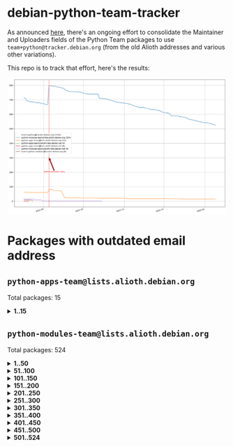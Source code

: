# debian-python-team-tracker



As announced [here](https://lists.debian.org/debian-python/2021/08/msg00006.html), there's an ongoing effort to consolidate the Maintainer and Uploaders fields of the Python Team packages to use `team+python@tracker.debian.org` (from the old Alioth addresses and various other variations).



This repo is to track that effort, here's the results:



![Python team emails](images/python_team_emails.svg)


# Packages with outdated email address

## `python-apps-team@lists.alioth.debian.org`
Total packages: 15
<details>
<summary><b>1..15</b></summary>


| # | Package | Version |
| --- | --- | --- |
| 1 | [ctop](https://tracker.debian.org/ctop) | 1.0.0-2.1 |
| 2 | [db2twitter](https://tracker.debian.org/db2twitter) | 0.6-1.1 |
| 3 | [dodgy](https://tracker.debian.org/dodgy) | 0.1.9-3 |
| 4 | [etm](https://tracker.debian.org/etm) | 3.2.30-1.1 |
| 5 | [firmware-microbit-micropython](https://tracker.debian.org/firmware-microbit-micropython) | 1.0.1-2 |
| 6 | [freealchemist](https://tracker.debian.org/freealchemist) | 0.5-1.1 |
| 7 | [kanboard-cli](https://tracker.debian.org/kanboard-cli) | 0.0.2-1.1 |
| 8 | [lightyears](https://tracker.debian.org/lightyears) | 1.4-2 |
| 9 | [pipenv](https://tracker.debian.org/pipenv) | 11.9.0-1.1 |
| 10 | [prospector](https://tracker.debian.org/prospector) | 1.1.7-2 |
| 11 | [pybik](https://tracker.debian.org/pybik) | 3.0-3.1 |
| 12 | [retweet](https://tracker.debian.org/retweet) | 0.10-1.1 |
| 13 | [sen](https://tracker.debian.org/sen) | 0.6.1-0.1 |
| 14 | [sinntp](https://tracker.debian.org/sinntp) | 1.6-1.2 |
| 15 | [smem](https://tracker.debian.org/smem) | 1.5-1.1 |
</details>

## `python-modules-team@lists.alioth.debian.org`
Total packages: 524
<details>
<summary><b>1..50</b></summary>


| # | Package | Version |
| --- | --- | --- |
| 1 | [anorack](https://tracker.debian.org/anorack) | 0.2.7-1 |
| 2 | [anosql](https://tracker.debian.org/anosql) | 1.0.1-1 |
| 3 | [appdirs](https://tracker.debian.org/appdirs) | 1.4.4-1 |
| 4 | [asn1crypto](https://tracker.debian.org/asn1crypto) | 1.4.0-1 |
| 5 | [astral](https://tracker.debian.org/astral) | 1.6.1-2 |
| 6 | [authres](https://tracker.debian.org/authres) | 1.2.0-2 |
| 7 | [automat](https://tracker.debian.org/automat) | 20.2.0-1 |
| 8 | [azure-cosmos-table-python](https://tracker.debian.org/azure-cosmos-table-python) | 1.0.5+git20191025-5 |
| 9 | [bdist-nsi](https://tracker.debian.org/bdist-nsi) | 0.1.5-2 |
| 10 | [bernhard](https://tracker.debian.org/bernhard) | 0.2.6-2 |
| 11 | [betamax](https://tracker.debian.org/betamax) | 0.8.1-2 |
| 12 | [bibtexparser](https://tracker.debian.org/bibtexparser) | 1.1.0+ds-3 |
| 13 | [binaryornot](https://tracker.debian.org/binaryornot) | 0.4.4+dfsg-4 |
| 14 | [bitstruct](https://tracker.debian.org/bitstruct) | 8.9.0-1 |
| 15 | [case](https://tracker.debian.org/case) | 1.5.3+dfsg-3 |
| 16 | [cerealizer](https://tracker.debian.org/cerealizer) | 0.8.1-3 |
| 17 | [chardet](https://tracker.debian.org/chardet) | 4.0.0-1 |
| 18 | [chargebee-python](https://tracker.debian.org/chargebee-python) | 1.6.6-1 |
| 19 | [codicefiscale](https://tracker.debian.org/codicefiscale) | 0.9+ds0-2 |
| 20 | [colorclass](https://tracker.debian.org/colorclass) | 2.2.0-2.2 |
| 21 | [colorspacious](https://tracker.debian.org/colorspacious) | 1.1.2-2 |
| 22 | [commonmark](https://tracker.debian.org/commonmark) | 0.9.1-3 |
| 23 | [constantly](https://tracker.debian.org/constantly) | 15.1.0-2 |
| 24 | [contextlib2](https://tracker.debian.org/contextlib2) | 0.6.0.post1-1 |
| 25 | [cookiecutter](https://tracker.debian.org/cookiecutter) | 1.7.3-1 |
| 26 | [coreapi](https://tracker.debian.org/coreapi) | 2.3.3-4 |
| 27 | [coreschema](https://tracker.debian.org/coreschema) | 0.0.4-3 |
| 28 | [cov-core](https://tracker.debian.org/cov-core) | 1.15.0-3 |
| 29 | [cppy](https://tracker.debian.org/cppy) | 1.1.0-2 |
| 30 | [cram](https://tracker.debian.org/cram) | 0.7-4 |
| 31 | [cssutils](https://tracker.debian.org/cssutils) | 1.0.2-3 |
| 32 | [d2to1](https://tracker.debian.org/d2to1) | 0.2.12-2 |
| 33 | [deap](https://tracker.debian.org/deap) | 1.3.1-2 |
| 34 | [debiancontributors](https://tracker.debian.org/debiancontributors) | 0.7.8-2 |
| 35 | [devpi-common](https://tracker.debian.org/devpi-common) | 3.2.2-1.1 |
| 36 | [django-ajax-selects](https://tracker.debian.org/django-ajax-selects) | 1.7.0-3 |
| 37 | [django-bitfield](https://tracker.debian.org/django-bitfield) | 1.9.6-2 |
| 38 | [django-dirtyfields](https://tracker.debian.org/django-dirtyfields) | 1.3.1-2 |
| 39 | [django-downloadview](https://tracker.debian.org/django-downloadview) | 2.1.1-1 |
| 40 | [django-environ](https://tracker.debian.org/django-environ) | 0.4.4-2 |
| 41 | [django-filter](https://tracker.debian.org/django-filter) | 2.4.0-1 |
| 42 | [django-hvad](https://tracker.debian.org/django-hvad) | 1.8.0-1.1 |
| 43 | [django-js-reverse](https://tracker.debian.org/django-js-reverse) | 0.7.3-1.1 |
| 44 | [django-macaddress](https://tracker.debian.org/django-macaddress) | 1.5.0-2 |
| 45 | [django-memoize](https://tracker.debian.org/django-memoize) | 2.2.0+dfsg-1 |
| 46 | [django-nose](https://tracker.debian.org/django-nose) | 1.4.6-2.1 |
| 47 | [django-notification](https://tracker.debian.org/django-notification) | 1.2.0-3 |
| 48 | [django-pagination](https://tracker.debian.org/django-pagination) | 1.0.7-4 |
| 49 | [django-paintstore](https://tracker.debian.org/django-paintstore) | 0.2-4 |
| 50 | [django-picklefield](https://tracker.debian.org/django-picklefield) | 3.0.1-1 |
</details>
<details>
<summary><b>51..100</b></summary>

| # | Package | Version |
| --- | --- | --- |
| 51 | [django-pipeline](https://tracker.debian.org/django-pipeline) | 1.6.14-3 |
| 52 | [django-q](https://tracker.debian.org/django-q) | 1.2.1-1 |
| 53 | [django-recurrence](https://tracker.debian.org/django-recurrence) | 1.10.3-1 |
| 54 | [django-simple-redis-admin](https://tracker.debian.org/django-simple-redis-admin) | 1.4.0-2 |
| 55 | [django-stronghold](https://tracker.debian.org/django-stronghold) | 0.3.0+debian-2 |
| 56 | [django-webpack-loader](https://tracker.debian.org/django-webpack-loader) | 0.6.0-2 |
| 57 | [django-wkhtmltopdf](https://tracker.debian.org/django-wkhtmltopdf) | 3.3.0-1 |
| 58 | [django-xmlrpc](https://tracker.debian.org/django-xmlrpc) | 0.1.8-2 |
| 59 | [djangorestframework-api-key](https://tracker.debian.org/djangorestframework-api-key) | 2.0.0-2 |
| 60 | [dkimpy](https://tracker.debian.org/dkimpy) | 1.0.5-1 |
| 61 | [dnsdiag](https://tracker.debian.org/dnsdiag) | 1.7.0-1.1 |
| 62 | [dockerpty](https://tracker.debian.org/dockerpty) | 0.4.1-2 |
| 63 | [dominate](https://tracker.debian.org/dominate) | 2.3.1-2 |
| 64 | [drf-generators](https://tracker.debian.org/drf-generators) | 0.5.0-1 |
| 65 | [elasticsearch-curator](https://tracker.debian.org/elasticsearch-curator) | 5.8.1-1 |
| 66 | [enum34](https://tracker.debian.org/enum34) | 1.1.6-4 |
| 67 | [enzyme](https://tracker.debian.org/enzyme) | 0.4.1-2 |
| 68 | [exam](https://tracker.debian.org/exam) | 0.10.5-3 |
| 69 | [factory-boy](https://tracker.debian.org/factory-boy) | 2.11.1-3 |
| 70 | [faker](https://tracker.debian.org/faker) | 0.9.3-0.1 |
| 71 | [fakesleep](https://tracker.debian.org/fakesleep) | 0.1-2 |
| 72 | [fastchunking](https://tracker.debian.org/fastchunking) | 0.0.3-2 |
| 73 | [feedgenerator](https://tracker.debian.org/feedgenerator) | 1.9-2 |
| 74 | [flake8-polyfill](https://tracker.debian.org/flake8-polyfill) | 1.0.2-2 |
| 75 | [flask-api](https://tracker.debian.org/flask-api) | 1.1+dfsg-1.1 |
| 76 | [flask-babelex](https://tracker.debian.org/flask-babelex) | 0.9.4-1 |
| 77 | [flask-bcrypt](https://tracker.debian.org/flask-bcrypt) | 0.7.1-2 |
| 78 | [flask-compress](https://tracker.debian.org/flask-compress) | 1.4.0-3 |
| 79 | [flask-gravatar](https://tracker.debian.org/flask-gravatar) | 0.4.2-2 |
| 80 | [flask-htmlmin](https://tracker.debian.org/flask-htmlmin) | 1.3.2-2 |
| 81 | [flask-ldapconn](https://tracker.debian.org/flask-ldapconn) | 0.7.2-1.1 |
| 82 | [flask-limiter](https://tracker.debian.org/flask-limiter) | 1.0.1-2 |
| 83 | [flask-login](https://tracker.debian.org/flask-login) | 0.5.0-1 |
| 84 | [flask-mail](https://tracker.debian.org/flask-mail) | 0.9.1+dfsg1-1.1 |
| 85 | [flask-mongoengine](https://tracker.debian.org/flask-mongoengine) | 0.9.3-4 |
| 86 | [flask-multistatic](https://tracker.debian.org/flask-multistatic) | 1.0-2 |
| 87 | [flask-script](https://tracker.debian.org/flask-script) | 2.0.6-2 |
| 88 | [flask-silk](https://tracker.debian.org/flask-silk) | 0.2-18 |
| 89 | [flask-wtf](https://tracker.debian.org/flask-wtf) | 0.14.3-1 |
| 90 | [flufl.bounce](https://tracker.debian.org/flufl.bounce) | 3.0.1-1 |
| 91 | [flufl.enum](https://tracker.debian.org/flufl.enum) | 4.1.1-3 |
| 92 | [flufl.i18n](https://tracker.debian.org/flufl.i18n) | 3.0.1-1 |
| 93 | [flufl.lock](https://tracker.debian.org/flufl.lock) | 5.0.1-1 |
| 94 | [flufl.password](https://tracker.debian.org/flufl.password) | 1.3-3 |
| 95 | [flufl.testing](https://tracker.debian.org/flufl.testing) | 0.7-2 |
| 96 | [gerritlib](https://tracker.debian.org/gerritlib) | 0.8.0-2 |
| 97 | [gmplot](https://tracker.debian.org/gmplot) | 1.2.0-2 |
| 98 | [gtextfsm](https://tracker.debian.org/gtextfsm) | 1.1.0-2 |
| 99 | [gtts](https://tracker.debian.org/gtts) | 2.0.3-1 |
| 100 | [gtts-token](https://tracker.debian.org/gtts-token) | 1.1.3-1 |
</details>
<details>
<summary><b>101..150</b></summary>

| # | Package | Version |
| --- | --- | --- |
| 101 | [guzzle-sphinx-theme](https://tracker.debian.org/guzzle-sphinx-theme) | 0.7.11-5 |
| 102 | [hachoir](https://tracker.debian.org/hachoir) | 3.1.0+dfsg-3 |
| 103 | [haproxy-log-analysis](https://tracker.debian.org/haproxy-log-analysis) | 2.0~b0-2 |
| 104 | [heapdict](https://tracker.debian.org/heapdict) | 1.0.1-1 |
| 105 | [hiro](https://tracker.debian.org/hiro) | 0.5-2 |
| 106 | [hypothesis-auto](https://tracker.debian.org/hypothesis-auto) | 1.1.4-2 |
| 107 | [importmagic](https://tracker.debian.org/importmagic) | 0.1.7-2 |
| 108 | [inflection](https://tracker.debian.org/inflection) | 0.3.1-2 |
| 109 | [jpylyzer](https://tracker.debian.org/jpylyzer) | 2.0.0-3 |
| 110 | [json-tricks](https://tracker.debian.org/json-tricks) | 3.11.0-2 |
| 111 | [jsonhyperschema-codec](https://tracker.debian.org/jsonhyperschema-codec) | 1.0.3-2 |
| 112 | [junos-eznc](https://tracker.debian.org/junos-eznc) | 2.1.7-3 |
| 113 | [jupyter-sphinx-theme](https://tracker.debian.org/jupyter-sphinx-theme) | 0.0.6+ds1-10 |
| 114 | [kitchen](https://tracker.debian.org/kitchen) | 1.2.6-2 |
| 115 | [kivy](https://tracker.debian.org/kivy) | 1.11.0-2 |
| 116 | [lazr.delegates](https://tracker.debian.org/lazr.delegates) | 2.0.3-2 |
| 117 | [lazr.smtptest](https://tracker.debian.org/lazr.smtptest) | 2.0.3-2 |
| 118 | [lexicon](https://tracker.debian.org/lexicon) | 3.3.17-1 |
| 119 | [libthumbor](https://tracker.debian.org/libthumbor) | 1.3.3-2 |
| 120 | [logilab-constraint](https://tracker.debian.org/logilab-constraint) | 0.6.0-2 |
| 121 | [mako](https://tracker.debian.org/mako) | 1.1.3+ds1-2 |
| 122 | [manuel](https://tracker.debian.org/manuel) | 1.10.1-2 |
| 123 | [mercurial-extension-utils](https://tracker.debian.org/mercurial-extension-utils) | 1.5.1-3 |
| 124 | [mercurial-keyring](https://tracker.debian.org/mercurial-keyring) | 1.3.1-3 |
| 125 | [milksnake](https://tracker.debian.org/milksnake) | 0.1.5-1 |
| 126 | [mimerender](https://tracker.debian.org/mimerender) | 0.6.0-2 |
| 127 | [mmllib](https://tracker.debian.org/mmllib) | 0.3.0.post1-2 |
| 128 | [mockldap](https://tracker.debian.org/mockldap) | 0.3.0-4 |
| 129 | [modernize](https://tracker.debian.org/modernize) | 0.7-2 |
| 130 | [moksha.common](https://tracker.debian.org/moksha.common) | 1.2.5-4 |
| 131 | [mrtparse](https://tracker.debian.org/mrtparse) | 1.6-2 |
| 132 | [musicbrainzngs](https://tracker.debian.org/musicbrainzngs) | 0.7.1-2 |
| 133 | [mutagen](https://tracker.debian.org/mutagen) | 1.45.1-2 |
| 134 | [mwic](https://tracker.debian.org/mwic) | 0.7.8-1 |
| 135 | [mysql-connector-python](https://tracker.debian.org/mysql-connector-python) | 8.0.15-2 |
| 136 | [nb2plots](https://tracker.debian.org/nb2plots) | 0.6-2 |
| 137 | [netmiko](https://tracker.debian.org/netmiko) | 2.4.2-1 |
| 138 | [networkx](https://tracker.debian.org/networkx) | 2.5+ds-2 |
| 139 | [nose2](https://tracker.debian.org/nose2) | 0.9.2-1 |
| 140 | [nose2-cov](https://tracker.debian.org/nose2-cov) | 1.0a4-3 |
| 141 | [ntplib](https://tracker.debian.org/ntplib) | 0.3.3-2 |
| 142 | [numpy-stl](https://tracker.debian.org/numpy-stl) | 2.9.0-1 |
| 143 | [numpydoc](https://tracker.debian.org/numpydoc) | 1.1.0-3 |
| 144 | [obsub](https://tracker.debian.org/obsub) | 0.2-4 |
| 145 | [okasha](https://tracker.debian.org/okasha) | 0.2.4-4 |
| 146 | [overpass](https://tracker.debian.org/overpass) | 0.7-1 |
| 147 | [pastescript](https://tracker.debian.org/pastescript) | 2.0.2-4 |
| 148 | [pep8](https://tracker.debian.org/pep8) | 1.7.1-9 |
| 149 | [pep8-naming](https://tracker.debian.org/pep8-naming) | 0.10.0-1 |
| 150 | [pg8000](https://tracker.debian.org/pg8000) | 1.10.6-2 |
</details>
<details>
<summary><b>151..200</b></summary>

| # | Package | Version |
| --- | --- | --- |
| 151 | [pidcat](https://tracker.debian.org/pidcat) | 2.1.0-4 |
| 152 | [pilkit](https://tracker.debian.org/pilkit) | 2.0-3 |
| 153 | [plastex](https://tracker.debian.org/plastex) | 2.1-2 |
| 154 | [portio](https://tracker.debian.org/portio) | 0.5-4 |
| 155 | [power](https://tracker.debian.org/power) | 1.4+dfsg-4 |
| 156 | [pprintpp](https://tracker.debian.org/pprintpp) | 0.4.0-2 |
| 157 | [preggy](https://tracker.debian.org/preggy) | 1.4.4-1 |
| 158 | [ptable](https://tracker.debian.org/ptable) | 0.9.2-2 |
| 159 | [py-radix](https://tracker.debian.org/py-radix) | 0.10.0-3 |
| 160 | [py3dns](https://tracker.debian.org/py3dns) | 3.2.1-1 |
| 161 | [pyasn1](https://tracker.debian.org/pyasn1) | 0.4.8-1 |
| 162 | [pybindgen](https://tracker.debian.org/pybindgen) | 0.20.0+dfsg1-2 |
| 163 | [pycallgraph](https://tracker.debian.org/pycallgraph) | 1.1.3-1.2 |
| 164 | [pyclamd](https://tracker.debian.org/pyclamd) | 0.4.0-2 |
| 165 | [pycodestyle](https://tracker.debian.org/pycodestyle) | 2.6.0-1 |
| 166 | [pycxx](https://tracker.debian.org/pycxx) | 7.1.4-0.2 |
| 167 | [pydbus](https://tracker.debian.org/pydbus) | 0.6.0-4 |
| 168 | [pydenticon](https://tracker.debian.org/pydenticon) | 0.3.1-2 |
| 169 | [pydispatcher](https://tracker.debian.org/pydispatcher) | 2.0.5-2 |
| 170 | [pydle](https://tracker.debian.org/pydle) | 0.9.4-2 |
| 171 | [pyeapi](https://tracker.debian.org/pyeapi) | 0.8.1-2 |
| 172 | [pyee](https://tracker.debian.org/pyee) | 7.0.2-1 |
| 173 | [pyenchant](https://tracker.debian.org/pyenchant) | 3.2.0-1 |
| 174 | [pyfg](https://tracker.debian.org/pyfg) | 0.50-2 |
| 175 | [pyfiglet](https://tracker.debian.org/pyfiglet) | 0.8.0+dfsg-1 |
| 176 | [pyfribidi](https://tracker.debian.org/pyfribidi) | 0.12.0+repack-7 |
| 177 | [pygeoif](https://tracker.debian.org/pygeoif) | 0.7-2 |
| 178 | [pygtail](https://tracker.debian.org/pygtail) | 0.6.1-2 |
| 179 | [pygtkspellcheck](https://tracker.debian.org/pygtkspellcheck) | 4.0.5-2 |
| 180 | [pyinotify](https://tracker.debian.org/pyinotify) | 0.9.6-1.3 |
| 181 | [pyiosxr](https://tracker.debian.org/pyiosxr) | 0.52-1.1 |
| 182 | [pyjavaproperties](https://tracker.debian.org/pyjavaproperties) | 0.7-2 |
| 183 | [pyjokes](https://tracker.debian.org/pyjokes) | 0.5.0-3 |
| 184 | [pykcs11](https://tracker.debian.org/pykcs11) | 1.5.10-1 |
| 185 | [pylama](https://tracker.debian.org/pylama) | 7.4.3-3 |
| 186 | [pylibmc](https://tracker.debian.org/pylibmc) | 1.5.2-3 |
| 187 | [pylint-celery](https://tracker.debian.org/pylint-celery) | 0.3-5 |
| 188 | [pylint-common](https://tracker.debian.org/pylint-common) | 0.2.5-4 |
| 189 | [pylint-django](https://tracker.debian.org/pylint-django) | 2.0.13-1 |
| 190 | [pylint-flask](https://tracker.debian.org/pylint-flask) | 0.5-4 |
| 191 | [pylint-plugin-utils](https://tracker.debian.org/pylint-plugin-utils) | 0.6-1 |
| 192 | [pymacs](https://tracker.debian.org/pymacs) | 0.25-3 |
| 193 | [pymodbus](https://tracker.debian.org/pymodbus) | 2.1.0+dfsg-2 |
| 194 | [pynag](https://tracker.debian.org/pynag) | 1.1.2+dfsg-2 |
| 195 | [pynliner](https://tracker.debian.org/pynliner) | 0.8.0-2 |
| 196 | [pyopengl](https://tracker.debian.org/pyopengl) | 3.1.5+dfsg-1 |
| 197 | [pyparsing](https://tracker.debian.org/pyparsing) | 2.4.7-1 |
| 198 | [pyprind](https://tracker.debian.org/pyprind) | 2.11.2-2 |
| 199 | [pyquery](https://tracker.debian.org/pyquery) | 1.2.9-4 |
| 200 | [pyrad](https://tracker.debian.org/pyrad) | 2.1-2 |
</details>
<details>
<summary><b>201..250</b></summary>

| # | Package | Version |
| --- | --- | --- |
| 201 | [pyrsistent](https://tracker.debian.org/pyrsistent) | 0.15.5-1 |
| 202 | [pysimplesoap](https://tracker.debian.org/pysimplesoap) | 1.16.2-3 |
| 203 | [pysmi](https://tracker.debian.org/pysmi) | 0.3.2-2 |
| 204 | [pysodium](https://tracker.debian.org/pysodium) | 0.7.0-2 |
| 205 | [pyspf](https://tracker.debian.org/pyspf) | 2.0.14-2 |
| 206 | [pysrt](https://tracker.debian.org/pysrt) | 1.0.1-2 |
| 207 | [pyssim](https://tracker.debian.org/pyssim) | 0.2-2 |
| 208 | [pytaglib](https://tracker.debian.org/pytaglib) | 0.3.6+dfsg-2 |
| 209 | [pytds](https://tracker.debian.org/pytds) | 1.10.0-1 |
| 210 | [pytest-bdd](https://tracker.debian.org/pytest-bdd) | 3.2.1-1 |
| 211 | [pytest-cookies](https://tracker.debian.org/pytest-cookies) | 0.4.0-1 |
| 212 | [pytest-django](https://tracker.debian.org/pytest-django) | 3.5.1-1 |
| 213 | [pytest-expect](https://tracker.debian.org/pytest-expect) | 1.1.0-2 |
| 214 | [pytest-httpbin](https://tracker.debian.org/pytest-httpbin) | 1.0.0-2 |
| 215 | [pytest-instafail](https://tracker.debian.org/pytest-instafail) | 0.4.2-1 |
| 216 | [pytest-runner](https://tracker.debian.org/pytest-runner) | 2.11.1-1.2 |
| 217 | [pytest-sugar](https://tracker.debian.org/pytest-sugar) | 0.9.4-1 |
| 218 | [pytest-tornado](https://tracker.debian.org/pytest-tornado) | 0.8.1-1 |
| 219 | [pytest-vcr](https://tracker.debian.org/pytest-vcr) | 1.0.2-2 |
| 220 | [python-activipy](https://tracker.debian.org/python-activipy) | 0.1-7 |
| 221 | [python-adal](https://tracker.debian.org/python-adal) | 1.2.2-1 |
| 222 | [python-aiohttp-session](https://tracker.debian.org/python-aiohttp-session) | 2.9.0-2 |
| 223 | [python-aioinflux](https://tracker.debian.org/python-aioinflux) | 0.9.0-2 |
| 224 | [python-aiomeasures](https://tracker.debian.org/python-aiomeasures) | 0.5.14-3 |
| 225 | [python-amqplib](https://tracker.debian.org/python-amqplib) | 1.0.2-2 |
| 226 | [python-apptools](https://tracker.debian.org/python-apptools) | 4.5.0-1.1 |
| 227 | [python-aptly](https://tracker.debian.org/python-aptly) | 0.12.10-2 |
| 228 | [python-args](https://tracker.debian.org/python-args) | 0.1.0-3 |
| 229 | [python-arpy](https://tracker.debian.org/python-arpy) | 1.1.1-4 |
| 230 | [python-astor](https://tracker.debian.org/python-astor) | 0.8.1-1 |
| 231 | [python-base58](https://tracker.debian.org/python-base58) | 1.0.3-1.1 |
| 232 | [python-bcdoc](https://tracker.debian.org/python-bcdoc) | 0.16.0-2 |
| 233 | [python-bioblend](https://tracker.debian.org/python-bioblend) | 0.7.0-3 |
| 234 | [python-bitbucket-api](https://tracker.debian.org/python-bitbucket-api) | 0.5.0-3 |
| 235 | [python-box](https://tracker.debian.org/python-box) | 3.4.6-2 |
| 236 | [python-btrees](https://tracker.debian.org/python-btrees) | 4.3.1-2 |
| 237 | [python-can](https://tracker.debian.org/python-can) | 3.3.2.final~github-2 |
| 238 | [python-cerberus](https://tracker.debian.org/python-cerberus) | 1.3.2-1 |
| 239 | [python-click-log](https://tracker.debian.org/python-click-log) | 0.2.1-2 |
| 240 | [python-clint](https://tracker.debian.org/python-clint) | 0.5.1-3 |
| 241 | [python-cluster](https://tracker.debian.org/python-cluster) | 1.3.3-3 |
| 242 | [python-cmarkgfm](https://tracker.debian.org/python-cmarkgfm) | 0.4.2-1 |
| 243 | [python-coloredlogs](https://tracker.debian.org/python-coloredlogs) | 7.3-2 |
| 244 | [python-colour](https://tracker.debian.org/python-colour) | 0.1.5-2 |
| 245 | [python-consul](https://tracker.debian.org/python-consul) | 0.7.1-1.1 |
| 246 | [python-cookies](https://tracker.debian.org/python-cookies) | 2.2.1-3 |
| 247 | [python-cpuinfo](https://tracker.debian.org/python-cpuinfo) | 5.0.0-2 |
| 248 | [python-crcmod](https://tracker.debian.org/python-crcmod) | 1.7+dfsg-2 |
| 249 | [python-cs](https://tracker.debian.org/python-cs) | 2.7.1-1 |
| 250 | [python-dbfread](https://tracker.debian.org/python-dbfread) | 2.0.7-3 |
</details>
<details>
<summary><b>251..300</b></summary>

| # | Package | Version |
| --- | --- | --- |
| 251 | [python-decorator](https://tracker.debian.org/python-decorator) | 4.4.2-2 |
| 252 | [python-demjson](https://tracker.debian.org/python-demjson) | 2.2.4-5 |
| 253 | [python-diaspy](https://tracker.debian.org/python-diaspy) | 0.6.0-2 |
| 254 | [python-dict2xml](https://tracker.debian.org/python-dict2xml) | 1.7.0-1 |
| 255 | [python-dictobj](https://tracker.debian.org/python-dictobj) | 0.4-4 |
| 256 | [python-distutils-extra](https://tracker.debian.org/python-distutils-extra) | 2.45 |
| 257 | [python-django-casclient](https://tracker.debian.org/python-django-casclient) | 1.5.3-1 |
| 258 | [python-django-etcd-settings](https://tracker.debian.org/python-django-etcd-settings) | 0.1.13+dfsg-3 |
| 259 | [python-django-gravatar2](https://tracker.debian.org/python-django-gravatar2) | 1.4.4-2 |
| 260 | [python-django-jsonfield](https://tracker.debian.org/python-django-jsonfield) | 1.4.0-2 |
| 261 | [python-django-push-notifications](https://tracker.debian.org/python-django-push-notifications) | 1.4.1-1 |
| 262 | [python-django-simple-history](https://tracker.debian.org/python-django-simple-history) | 2.7.0-1.1 |
| 263 | [python-doubleratchet](https://tracker.debian.org/python-doubleratchet) | 0.6.0-2 |
| 264 | [python-dpkt](https://tracker.debian.org/python-dpkt) | 1.9.2-2 |
| 265 | [python-easywebdav](https://tracker.debian.org/python-easywebdav) | 1.2.0-8 |
| 266 | [python-envisage](https://tracker.debian.org/python-envisage) | 4.9.0-2.1 |
| 267 | [python-envparse](https://tracker.debian.org/python-envparse) | 0.2.0-2 |
| 268 | [python-envs](https://tracker.debian.org/python-envs) | 1.2.6-1.1 |
| 269 | [python-epc](https://tracker.debian.org/python-epc) | 0.0.5-3 |
| 270 | [python-etcd](https://tracker.debian.org/python-etcd) | 0.4.5-2 |
| 271 | [python-ethtool](https://tracker.debian.org/python-ethtool) | 0.14-3 |
| 272 | [python-ewmh](https://tracker.debian.org/python-ewmh) | 0.1.6-2 |
| 273 | [python-exotel](https://tracker.debian.org/python-exotel) | 0.1.5-2 |
| 274 | [python-feather-format](https://tracker.debian.org/python-feather-format) | 0.3.1+dfsg1-4 |
| 275 | [python-flaky](https://tracker.debian.org/python-flaky) | 3.7.0-1 |
| 276 | [python-flask-marshmallow](https://tracker.debian.org/python-flask-marshmallow) | 0.10.1-4 |
| 277 | [python-flask-seeder](https://tracker.debian.org/python-flask-seeder) | 0.1~a2-2 |
| 278 | [python-genty](https://tracker.debian.org/python-genty) | 1.3.2-1 |
| 279 | [python-geoip](https://tracker.debian.org/python-geoip) | 1.3.2-3 |
| 280 | [python-geoip2](https://tracker.debian.org/python-geoip2) | 2.9.0+dfsg1-2 |
| 281 | [python-gflags](https://tracker.debian.org/python-gflags) | 1.5.1-7 |
| 282 | [python-glob2](https://tracker.debian.org/python-glob2) | 0.5-3 |
| 283 | [python-hashids](https://tracker.debian.org/python-hashids) | 1.3.1-1 |
| 284 | [python-hidapi](https://tracker.debian.org/python-hidapi) | 0.9.0.post3-2 |
| 285 | [python-hiredis](https://tracker.debian.org/python-hiredis) | 1.0.1-1 |
| 286 | [python-hpilo](https://tracker.debian.org/python-hpilo) | 4.3-3 |
| 287 | [python-html2text](https://tracker.debian.org/python-html2text) | 2020.1.16-1 |
| 288 | [python-http-parser](https://tracker.debian.org/python-http-parser) | 0.9.0-1 |
| 289 | [python-httptools](https://tracker.debian.org/python-httptools) | 0.1.1-1 |
| 290 | [python-icalendar](https://tracker.debian.org/python-icalendar) | 4.0.3-4 |
| 291 | [python-iniparse](https://tracker.debian.org/python-iniparse) | 0.4-3 |
| 292 | [python-ipaddr](https://tracker.debian.org/python-ipaddr) | 2.2.0-4 |
| 293 | [python-ipaddress](https://tracker.debian.org/python-ipaddress) | 1.0.23-1 |
| 294 | [python-ipfix](https://tracker.debian.org/python-ipfix) | 0.9.7-2 |
| 295 | [python-irodsclient](https://tracker.debian.org/python-irodsclient) | 0.8.1-2 |
| 296 | [python-isc-dhcp-leases](https://tracker.debian.org/python-isc-dhcp-leases) | 0.9.1-2 |
| 297 | [python-iso3166](https://tracker.debian.org/python-iso3166) | 0.8.git20170319-2 |
| 298 | [python-isoweek](https://tracker.debian.org/python-isoweek) | 1.3.3-3 |
| 299 | [python-jmespath](https://tracker.debian.org/python-jmespath) | 0.10.0-1 |
| 300 | [python-jsonrpc](https://tracker.debian.org/python-jsonrpc) | 1.13.0-1 |
</details>
<details>
<summary><b>301..350</b></summary>

| # | Package | Version |
| --- | --- | --- |
| 301 | [python-junit-xml](https://tracker.debian.org/python-junit-xml) | 1.9-1 |
| 302 | [python-kanboard](https://tracker.debian.org/python-kanboard) | 1.0.1-1.1 |
| 303 | [python-langdetect](https://tracker.debian.org/python-langdetect) | 1.0.7-4 |
| 304 | [python-ldap](https://tracker.debian.org/python-ldap) | 3.2.0-4 |
| 305 | [python-ldapdomaindump](https://tracker.debian.org/python-ldapdomaindump) | 0.9.3-1 |
| 306 | [python-libguess](https://tracker.debian.org/python-libguess) | 1.1-4 |
| 307 | [python-logfury](https://tracker.debian.org/python-logfury) | 0.1.2-4 |
| 308 | [python-lupa](https://tracker.debian.org/python-lupa) | 1.9+dfsg-1 |
| 309 | [python-mailer](https://tracker.debian.org/python-mailer) | 0.8.1-4 |
| 310 | [python-mastodon](https://tracker.debian.org/python-mastodon) | 1.5.1-1 |
| 311 | [python-mccabe](https://tracker.debian.org/python-mccabe) | 0.6.1-3 |
| 312 | [python-measurement](https://tracker.debian.org/python-measurement) | 2.0.1-2 |
| 313 | [python-meld3](https://tracker.debian.org/python-meld3) | 1.0.2-3 |
| 314 | [python-mnemonic](https://tracker.debian.org/python-mnemonic) | 0.19-1 |
| 315 | [python-model-mommy](https://tracker.debian.org/python-model-mommy) | 1.6.0-2 |
| 316 | [python-morris](https://tracker.debian.org/python-morris) | 1.2-2 |
| 317 | [python-mpegdash](https://tracker.debian.org/python-mpegdash) | 0.2.0-1 |
| 318 | [python-msrestazure](https://tracker.debian.org/python-msrestazure) | 0.6.2-1 |
| 319 | [python-multidict](https://tracker.debian.org/python-multidict) | 5.1.0-1 |
| 320 | [python-munch](https://tracker.debian.org/python-munch) | 2.3.2-2 |
| 321 | [python-murmurhash](https://tracker.debian.org/python-murmurhash) | 1.0.2-1 |
| 322 | [python-nacl](https://tracker.debian.org/python-nacl) | 1.4.0-1 |
| 323 | [python-nine](https://tracker.debian.org/python-nine) | 1.1.0-1 |
| 324 | [python-noise](https://tracker.debian.org/python-noise) | 1.2.3-3 |
| 325 | [python-notify2](https://tracker.debian.org/python-notify2) | 0.3-4 |
| 326 | [python-ntlm-auth](https://tracker.debian.org/python-ntlm-auth) | 1.4.0-1 |
| 327 | [python-oauth](https://tracker.debian.org/python-oauth) | 1.0.1-6 |
| 328 | [python-offtrac](https://tracker.debian.org/python-offtrac) | 0.1.0-2.1 |
| 329 | [python-opcua](https://tracker.debian.org/python-opcua) | 0.98.11-1 |
| 330 | [python-openid-cla](https://tracker.debian.org/python-openid-cla) | 1.2-2 |
| 331 | [python-openid-teams](https://tracker.debian.org/python-openid-teams) | 1.2-2 |
| 332 | [python-openidc-client](https://tracker.debian.org/python-openidc-client) | 0.6.0-1.1 |
| 333 | [python-opentimestamps](https://tracker.debian.org/python-opentimestamps) | 0.4.1-1 |
| 334 | [python-padme](https://tracker.debian.org/python-padme) | 1.1.1-3 |
| 335 | [python-pampy](https://tracker.debian.org/python-pampy) | 1.8.4-2 |
| 336 | [python-path-and-address](https://tracker.debian.org/python-path-and-address) | 2.0.1-2 |
| 337 | [python-pathtools](https://tracker.debian.org/python-pathtools) | 0.1.2-4 |
| 338 | [python-paypal](https://tracker.debian.org/python-paypal) | 1.2.5-3 |
| 339 | [python-peakutils](https://tracker.debian.org/python-peakutils) | 1.3.3+ds-2 |
| 340 | [python-pem](https://tracker.debian.org/python-pem) | 19.1.0-1 |
| 341 | [python-persistent](https://tracker.debian.org/python-persistent) | 4.6.4-0.2 |
| 342 | [python-pex](https://tracker.debian.org/python-pex) | 1.1.14-3.1 |
| 343 | [python-pgpdump](https://tracker.debian.org/python-pgpdump) | 1.5-2 |
| 344 | [python-pgspecial](https://tracker.debian.org/python-pgspecial) | 1.11.10+dfsg1-1 |
| 345 | [python-phonenumbers](https://tracker.debian.org/python-phonenumbers) | 8.12.1-1 |
| 346 | [python-picklable-itertools](https://tracker.debian.org/python-picklable-itertools) | 0.1.1-3 |
| 347 | [python-plaster](https://tracker.debian.org/python-plaster) | 1.0-2 |
| 348 | [python-plaster-pastedeploy](https://tracker.debian.org/python-plaster-pastedeploy) | 0.5-3 |
| 349 | [python-prctl](https://tracker.debian.org/python-prctl) | 1.7-2 |
| 350 | [python-preshed](https://tracker.debian.org/python-preshed) | 3.0.2-1 |
</details>
<details>
<summary><b>351..400</b></summary>

| # | Package | Version |
| --- | --- | --- |
| 351 | [python-pretend](https://tracker.debian.org/python-pretend) | 1.0.9-1 |
| 352 | [python-prettylog](https://tracker.debian.org/python-prettylog) | 0.1.0-2 |
| 353 | [python-priority](https://tracker.debian.org/python-priority) | 1.3.0-3 |
| 354 | [python-progressbar](https://tracker.debian.org/python-progressbar) | 2.5-2 |
| 355 | [python-pskc](https://tracker.debian.org/python-pskc) | 1.1-3 |
| 356 | [python-publicsuffix2](https://tracker.debian.org/python-publicsuffix2) | 2.20191221-2 |
| 357 | [python-py-zipkin](https://tracker.debian.org/python-py-zipkin) | 0.15.0-1.1 |
| 358 | [python-pyasn1-modules](https://tracker.debian.org/python-pyasn1-modules) | 0.2.1-1 |
| 359 | [python-pyface](https://tracker.debian.org/python-pyface) | 6.1.2-2 |
| 360 | [python-pyftpdlib](https://tracker.debian.org/python-pyftpdlib) | 1.5.4-2 |
| 361 | [python-pygerrit2](https://tracker.debian.org/python-pygerrit2) | 2.0.4-2 |
| 362 | [python-pypump](https://tracker.debian.org/python-pypump) | 0.7-3 |
| 363 | [python-pysnmp4-apps](https://tracker.debian.org/python-pysnmp4-apps) | 0.3.2-2.2 |
| 364 | [python-pysnmp4-mibs](https://tracker.debian.org/python-pysnmp4-mibs) | 0.1.3-3 |
| 365 | [python-pytest-benchmark](https://tracker.debian.org/python-pytest-benchmark) | 3.2.2-2 |
| 366 | [python-pyvmomi](https://tracker.debian.org/python-pyvmomi) | 6.7.1-3 |
| 367 | [python-rarfile](https://tracker.debian.org/python-rarfile) | 3.1-1 |
| 368 | [python-ratelimiter](https://tracker.debian.org/python-ratelimiter) | 1.2.0.post0-1 |
| 369 | [python-redisearch-py](https://tracker.debian.org/python-redisearch-py) | 1.0.0-1 |
| 370 | [python-releases](https://tracker.debian.org/python-releases) | 1.6.3-1 |
| 371 | [python-repoze.lru](https://tracker.debian.org/python-repoze.lru) | 0.7-2 |
| 372 | [python-repoze.sphinx.autointerface](https://tracker.debian.org/python-repoze.sphinx.autointerface) | 0.8-0.2 |
| 373 | [python-repoze.tm2](https://tracker.debian.org/python-repoze.tm2) | 2.0-2 |
| 374 | [python-requests-ntlm](https://tracker.debian.org/python-requests-ntlm) | 1.1.0-1.1 |
| 375 | [python-requirements-detector](https://tracker.debian.org/python-requirements-detector) | 0.6-2 |
| 376 | [python-restless](https://tracker.debian.org/python-restless) | 2.1.1-2 |
| 377 | [python-rpaths](https://tracker.debian.org/python-rpaths) | 0.13-1.1 |
| 378 | [python-rply](https://tracker.debian.org/python-rply) | 0.7.7-2 |
| 379 | [python-schedutils](https://tracker.debian.org/python-schedutils) | 0.6-2.1 |
| 380 | [python-schema](https://tracker.debian.org/python-schema) | 0.6.7-3 |
| 381 | [python-schroot](https://tracker.debian.org/python-schroot) | 0.4-4 |
| 382 | [python-scp](https://tracker.debian.org/python-scp) | 0.13.0-2 |
| 383 | [python-scrapy-djangoitem](https://tracker.debian.org/python-scrapy-djangoitem) | 1.1.1-4 |
| 384 | [python-scripttest](https://tracker.debian.org/python-scripttest) | 1.3-3 |
| 385 | [python-scruffy](https://tracker.debian.org/python-scruffy) | 0.3.3-2 |
| 386 | [python-sdnotify](https://tracker.debian.org/python-sdnotify) | 0.3.1-2 |
| 387 | [python-serverfiles](https://tracker.debian.org/python-serverfiles) | 0.3.0-1 |
| 388 | [python-service-identity](https://tracker.debian.org/python-service-identity) | 18.1.0-6 |
| 389 | [python-sexpdata](https://tracker.debian.org/python-sexpdata) | 0.0.3-2 |
| 390 | [python-shade](https://tracker.debian.org/python-shade) | 1.30.0-3 |
| 391 | [python-shellescape](https://tracker.debian.org/python-shellescape) | 3.4.1-4 |
| 392 | [python-simpy](https://tracker.debian.org/python-simpy) | 2.3.1+dfsg-2 |
| 393 | [python-simpy3](https://tracker.debian.org/python-simpy3) | 3.0.11-2 |
| 394 | [python-slimmer](https://tracker.debian.org/python-slimmer) | 0.1.30-8 |
| 395 | [python-slugify](https://tracker.debian.org/python-slugify) | 4.0.0-1 |
| 396 | [python-smstrade](https://tracker.debian.org/python-smstrade) | 0.2.4-6 |
| 397 | [python-socketpool](https://tracker.debian.org/python-socketpool) | 0.5.3-5 |
| 398 | [python-sphinx-issues](https://tracker.debian.org/python-sphinx-issues) | 1.2.0-2 |
| 399 | [python-spur](https://tracker.debian.org/python-spur) | 0.3.21-1 |
| 400 | [python-srp](https://tracker.debian.org/python-srp) | 1.0.15-1 |
</details>
<details>
<summary><b>401..450</b></summary>

| # | Package | Version |
| --- | --- | --- |
| 401 | [python-statsd](https://tracker.debian.org/python-statsd) | 3.3.0-2 |
| 402 | [python-stopit](https://tracker.debian.org/python-stopit) | 1.1.2-1 |
| 403 | [python-structlog](https://tracker.debian.org/python-structlog) | 20.1.0-1 |
| 404 | [python-sunlight](https://tracker.debian.org/python-sunlight) | 1.1.5-3 |
| 405 | [python-suntime](https://tracker.debian.org/python-suntime) | 1.2.5-2 |
| 406 | [python-tempita](https://tracker.debian.org/python-tempita) | 0.5.2-6 |
| 407 | [python-test-server](https://tracker.debian.org/python-test-server) | 0.0.27-2 |
| 408 | [python-testing.common.database](https://tracker.debian.org/python-testing.common.database) | 2.0.0-2 |
| 409 | [python-testing.mysqld](https://tracker.debian.org/python-testing.mysqld) | 1.4.0-4 |
| 410 | [python-testing.postgresql](https://tracker.debian.org/python-testing.postgresql) | 1.3.0-2 |
| 411 | [python-thriftpy](https://tracker.debian.org/python-thriftpy) | 0.3.9+ds1-1 |
| 412 | [python-tinycss](https://tracker.debian.org/python-tinycss) | 0.4-3 |
| 413 | [python-tktreectrl](https://tracker.debian.org/python-tktreectrl) | 2.0.2-3 |
| 414 | [python-traits](https://tracker.debian.org/python-traits) | 5.2.0-2 |
| 415 | [python-traitsui](https://tracker.debian.org/python-traitsui) | 6.1.3-3 |
| 416 | [python-translationstring](https://tracker.debian.org/python-translationstring) | 1.4-1 |
| 417 | [python-twitter](https://tracker.debian.org/python-twitter) | 3.3-2 |
| 418 | [python-typeguard](https://tracker.debian.org/python-typeguard) | 2.2.2-1.1 |
| 419 | [python-tzlocal](https://tracker.debian.org/python-tzlocal) | 2.1-1 |
| 420 | [python-udatetime](https://tracker.debian.org/python-udatetime) | 0.0.16-4 |
| 421 | [python-unicodecsv](https://tracker.debian.org/python-unicodecsv) | 0.14.1-2 |
| 422 | [python-unidiff](https://tracker.debian.org/python-unidiff) | 0.5.5-2 |
| 423 | [python-urlobject](https://tracker.debian.org/python-urlobject) | 2.4.3-3 |
| 424 | [python-urwidtrees](https://tracker.debian.org/python-urwidtrees) | 1.0.3.dev0-1 |
| 425 | [python-utils](https://tracker.debian.org/python-utils) | 2.3.0-2 |
| 426 | [python-vagrant](https://tracker.debian.org/python-vagrant) | 0.5.15-3 |
| 427 | [python-venusian](https://tracker.debian.org/python-venusian) | 3.0.0-1 |
| 428 | [python-vobject](https://tracker.debian.org/python-vobject) | 0.9.6.1-0.2 |
| 429 | [python-webob](https://tracker.debian.org/python-webob) | 1:1.8.6-1.1 |
| 430 | [python-wget](https://tracker.debian.org/python-wget) | 3.2-3 |
| 431 | [python-wheezy.template](https://tracker.debian.org/python-wheezy.template) | 0.1.167-2 |
| 432 | [python-whoosh](https://tracker.debian.org/python-whoosh) | 2.7.4+git6-g9134ad92-5 |
| 433 | [python-wither](https://tracker.debian.org/python-wither) | 1.1-2 |
| 434 | [python-wsgilog](https://tracker.debian.org/python-wsgilog) | 0.3.1-3 |
| 435 | [python-x3dh](https://tracker.debian.org/python-x3dh) | 0.5.8-2 |
| 436 | [python-xeddsa](https://tracker.debian.org/python-xeddsa) | 0.4.6-2 |
| 437 | [python-yaswfp](https://tracker.debian.org/python-yaswfp) | 0.9.3-1.1 |
| 438 | [python-zc.customdoctests](https://tracker.debian.org/python-zc.customdoctests) | 1.0.1-2 |
| 439 | [python-zipp](https://tracker.debian.org/python-zipp) | 1.0.0-3 |
| 440 | [python-zxcvbn](https://tracker.debian.org/python-zxcvbn) | 4.4.28-2 |
| 441 | [python3-proselint](https://tracker.debian.org/python3-proselint) | 0.10.2-2 |
| 442 | [pythondialog](https://tracker.debian.org/pythondialog) | 3.5.1-1 |
| 443 | [pythonmagick](https://tracker.debian.org/pythonmagick) | 0.9.19-6 |
| 444 | [pytoml](https://tracker.debian.org/pytoml) | 0.1.21-1 |
| 445 | [pyuca](https://tracker.debian.org/pyuca) | 1.2-2 |
| 446 | [pyutilib](https://tracker.debian.org/pyutilib) | 5.8.0-1 |
| 447 | [pywavelets](https://tracker.debian.org/pywavelets) | 1.1.1-1 |
| 448 | [pywinrm](https://tracker.debian.org/pywinrm) | 0.3.0-2 |
| 449 | [quark-sphinx-theme](https://tracker.debian.org/quark-sphinx-theme) | 0.5.1-2 |
| 450 | [readlike](https://tracker.debian.org/readlike) | 0.1.3-1.1 |
</details>
<details>
<summary><b>451..500</b></summary>

| # | Package | Version |
| --- | --- | --- |
| 451 | [recommonmark](https://tracker.debian.org/recommonmark) | 0.6.0+ds-1 |
| 452 | [redis-py-cluster](https://tracker.debian.org/redis-py-cluster) | 2.0.0-1 |
| 453 | [reentry](https://tracker.debian.org/reentry) | 1.3.1-1 |
| 454 | [reparser](https://tracker.debian.org/reparser) | 1.4.3-1 |
| 455 | [requests-aws](https://tracker.debian.org/requests-aws) | 0.1.5-2 |
| 456 | [ripe-atlas-cousteau](https://tracker.debian.org/ripe-atlas-cousteau) | 1.4.2-3 |
| 457 | [ripe-atlas-sagan](https://tracker.debian.org/ripe-atlas-sagan) | 1.2.2-2 |
| 458 | [robot-detection](https://tracker.debian.org/robot-detection) | 0.4.0-2 |
| 459 | [routes](https://tracker.debian.org/routes) | 2.5.1-1 |
| 460 | [sgmllib3k](https://tracker.debian.org/sgmllib3k) | 1.0.0-3 |
| 461 | [simplegeneric](https://tracker.debian.org/simplegeneric) | 0.8.1-3 |
| 462 | [singledispatch](https://tracker.debian.org/singledispatch) | 3.4.0.3-3 |
| 463 | [sireader](https://tracker.debian.org/sireader) | 1.1.1-2 |
| 464 | [sleekxmpp](https://tracker.debian.org/sleekxmpp) | 1.3.3-6 |
| 465 | [slimit](https://tracker.debian.org/slimit) | 0.8.1-4 |
| 466 | [smartypants](https://tracker.debian.org/smartypants) | 2.0.0-2 |
| 467 | [sortedcontainers](https://tracker.debian.org/sortedcontainers) | 2.1.0-2 |
| 468 | [sparql-wrapper-python](https://tracker.debian.org/sparql-wrapper-python) | 1.8.5-1 |
| 469 | [speaklater](https://tracker.debian.org/speaklater) | 1.3-5 |
| 470 | [sphinx](https://tracker.debian.org/sphinx) | 1.8.5-2 |
| 471 | [sphinx](https://tracker.debian.org/sphinx) | 1.8.5-3 |
| 472 | [sphinx](https://tracker.debian.org/sphinx) | 1.8.5-4 |
| 473 | [sphinx](https://tracker.debian.org/sphinx) | 1.8.5-5 |
| 474 | [sphinx](https://tracker.debian.org/sphinx) | 2.4.3-2 |
| 475 | [sphinx](https://tracker.debian.org/sphinx) | 2.4.3-4 |
| 476 | [sphinx-autorun](https://tracker.debian.org/sphinx-autorun) | 1.1.0-3.1 |
| 477 | [sphinx-celery](https://tracker.debian.org/sphinx-celery) | 2.0.0-1 |
| 478 | [sphinx-intl](https://tracker.debian.org/sphinx-intl) | 2.0.1-2 |
| 479 | [sphinxcontrib-devhelp](https://tracker.debian.org/sphinxcontrib-devhelp) | 1.0.2-2 |
| 480 | [sphinxcontrib-doxylink](https://tracker.debian.org/sphinxcontrib-doxylink) | 1.5-1 |
| 481 | [sphinxcontrib-log-cabinet](https://tracker.debian.org/sphinxcontrib-log-cabinet) | 1.0.1-2 |
| 482 | [sphinxcontrib-qthelp](https://tracker.debian.org/sphinxcontrib-qthelp) | 1.0.3-2 |
| 483 | [sphinxcontrib-rubydomain](https://tracker.debian.org/sphinxcontrib-rubydomain) | 0.1~dev-20100804-2 |
| 484 | [sphinxcontrib-websupport](https://tracker.debian.org/sphinxcontrib-websupport) | 1.2.4-1 |
| 485 | [sphinxtesters](https://tracker.debian.org/sphinxtesters) | 0.2.3-1 |
| 486 | [sshpubkeys](https://tracker.debian.org/sshpubkeys) | 3.1.0-2.1 |
| 487 | [sshtunnel](https://tracker.debian.org/sshtunnel) | 0.1.4-2 |
| 488 | [stardicter](https://tracker.debian.org/stardicter) | 1.2-1 |
| 489 | [straight.plugin](https://tracker.debian.org/straight.plugin) | 1.4.1-3 |
| 490 | [stsci.distutils](https://tracker.debian.org/stsci.distutils) | 0.3.7-5 |
| 491 | [tagpy](https://tracker.debian.org/tagpy) | 2013.1-7 |
| 492 | [terminaltables](https://tracker.debian.org/terminaltables) | 3.1.0-3 |
| 493 | [texext](https://tracker.debian.org/texext) | 0.6.6-2 |
| 494 | [tinydb](https://tracker.debian.org/tinydb) | 3.15.2-2 |
| 495 | [tldextract](https://tracker.debian.org/tldextract) | 2.2.1-1 |
| 496 | [translation-finder](https://tracker.debian.org/translation-finder) | 1.0-1 |
| 497 | [transmissionrpc](https://tracker.debian.org/transmissionrpc) | 0.11-4 |
| 498 | [twodict](https://tracker.debian.org/twodict) | 1.2-2 |
| 499 | [txws](https://tracker.debian.org/txws) | 0.9.1-4 |
| 500 | [txzmq](https://tracker.debian.org/txzmq) | 0.8.0-2 |
</details>
<details>
<summary><b>501..524</b></summary>

| # | Package | Version |
| --- | --- | --- |
| 501 | [typogrify](https://tracker.debian.org/typogrify) | 1:2.0.7-2 |
| 502 | [u-msgpack-python](https://tracker.debian.org/u-msgpack-python) | 2.3.0-2 |
| 503 | [utidylib](https://tracker.debian.org/utidylib) | 0.5-3 |
| 504 | [validators](https://tracker.debian.org/validators) | 0.14.2-2 |
| 505 | [vcr.py](https://tracker.debian.org/vcr.py) | 4.0.2-1 |
| 506 | [vim-autopep8](https://tracker.debian.org/vim-autopep8) | 1.2.0-2 |
| 507 | [vsts-cd-manager](https://tracker.debian.org/vsts-cd-manager) | 1.0.2-3 |
| 508 | [wchartype](https://tracker.debian.org/wchartype) | 0.1-2 |
| 509 | [wcwidth](https://tracker.debian.org/wcwidth) | 0.1.9+dfsg1-2 |
| 510 | [webpy](https://tracker.debian.org/webpy) | 1:0.61-1 |
| 511 | [wheel](https://tracker.debian.org/wheel) | 0.34.2-1 |
| 512 | [whichcraft](https://tracker.debian.org/whichcraft) | 0.4.1-2 |
| 513 | [wikitrans](https://tracker.debian.org/wikitrans) | 1.3-1 |
| 514 | [willow](https://tracker.debian.org/willow) | 1.4-1 |
| 515 | [wlc](https://tracker.debian.org/wlc) | 1.2-1 |
| 516 | [wokkel](https://tracker.debian.org/wokkel) | 18.0.0-3.1 |
| 517 | [wsgiproxy2](https://tracker.debian.org/wsgiproxy2) | 0.4.5-1.1 |
| 518 | [wtf-peewee](https://tracker.debian.org/wtf-peewee) | 3.0.0+dfsg-2 |
| 519 | [wtforms](https://tracker.debian.org/wtforms) | 2.2.1-2 |
| 520 | [xhtml2pdf](https://tracker.debian.org/xhtml2pdf) | 0.2.4-1 |
| 521 | [xlwt](https://tracker.debian.org/xlwt) | 1.3.0-3 |
| 522 | [zc.lockfile](https://tracker.debian.org/zc.lockfile) | 2.0-1 |
| 523 | [zict](https://tracker.debian.org/zict) | 2.0.0-1 |
| 524 | [zope.deprecation](https://tracker.debian.org/zope.deprecation) | 4.4.0-4 |
</details>
